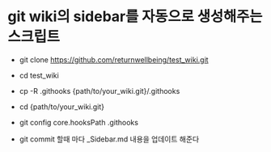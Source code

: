 # git wiki의 sidebar를 자동으로 생성해주는 스크립트

* git clone https://github.com/returnwellbeing/test_wiki.git

* cd test_wiki

* cp -R .githooks {path/to/your_wiki.git}/.githooks

* cd {path/to/your_wiki.git}

* git config core.hooksPath .githooks

* git commit 할때 마다 _Sidebar.md 내용을 업데이트 해준다
